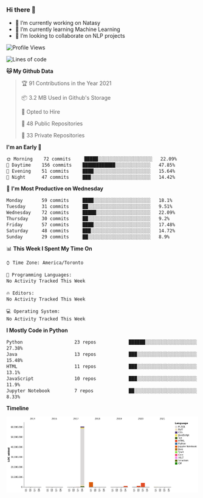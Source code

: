 ### Hi there 👋

<!--
**disooqi/disooqi** is a ✨ _special_ ✨ repository because its `README.md` (this file) appears on your GitHub profile.
-->
- 🔭 I’m currently working on Natasy
- 🌱 I’m currently learning Machine Learning
- 👯 I’m looking to collaborate on NLP projects
<!--
- 🤔 I’m looking for help with ...
- 💬 Ask me about ...
- 📫 How to reach me: http://mohamed.eldesouki.ca
- 😄 Pronouns: ...
- ⚡ Fun fact: ...
-->

<!--START_SECTION:waka-->
![Profile Views](http://img.shields.io/badge/Profile%20Views-1-blue)

![Lines of code](https://img.shields.io/badge/From%20Hello%20World%20I%27ve%20Written-72.5%20million%20lines%20of%20code-blue)

**🐱 My Github Data** 

> 🏆 91 Contributions in the Year 2021
 > 
> 📦 3.2 MB Used in Github's Storage 
 > 
> 💼 Opted to Hire
 > 
> 📜 48 Public Repositories 
 > 
> 🔑 33 Private Repositories  
 > 
**I'm an Early 🐤** 

```text
🌞 Morning    72 commits     █████░░░░░░░░░░░░░░░░░░░░   22.09% 
🌆 Daytime    156 commits    ████████████░░░░░░░░░░░░░   47.85% 
🌃 Evening    51 commits     ████░░░░░░░░░░░░░░░░░░░░░   15.64% 
🌙 Night      47 commits     ███░░░░░░░░░░░░░░░░░░░░░░   14.42%

```
📅 **I'm Most Productive on Wednesday** 

```text
Monday       59 commits     ████░░░░░░░░░░░░░░░░░░░░░   18.1% 
Tuesday      31 commits     ██░░░░░░░░░░░░░░░░░░░░░░░   9.51% 
Wednesday    72 commits     █████░░░░░░░░░░░░░░░░░░░░   22.09% 
Thursday     30 commits     ██░░░░░░░░░░░░░░░░░░░░░░░   9.2% 
Friday       57 commits     ████░░░░░░░░░░░░░░░░░░░░░   17.48% 
Saturday     48 commits     ███░░░░░░░░░░░░░░░░░░░░░░   14.72% 
Sunday       29 commits     ██░░░░░░░░░░░░░░░░░░░░░░░   8.9%

```


📊 **This Week I Spent My Time On** 

```text
⌚︎ Time Zone: America/Toronto

💬 Programming Languages: 
No Activity Tracked This Week

🔥 Editors: 
No Activity Tracked This Week

💻 Operating System: 
No Activity Tracked This Week

```

**I Mostly Code in Python** 

```text
Python                   23 repos            ██████░░░░░░░░░░░░░░░░░░░   27.38% 
Java                     13 repos            ███░░░░░░░░░░░░░░░░░░░░░░   15.48% 
HTML                     11 repos            ███░░░░░░░░░░░░░░░░░░░░░░   13.1% 
JavaScript               10 repos            ███░░░░░░░░░░░░░░░░░░░░░░   11.9% 
Jupyter Notebook         7 repos             ██░░░░░░░░░░░░░░░░░░░░░░░   8.33%

```


**Timeline**

![Chart not found](https://raw.githubusercontent.com/disooqi/disooqi/master/charts/bar_graph.png) 


<!--END_SECTION:waka-->

